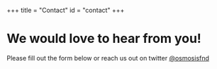 +++
title = "Contact"
id = "contact"
+++

# We would love to hear from you!

Please fill out the form below or reach us out on twitter [@osmosisfnd](https://twitter.com/osmosisfnd)
